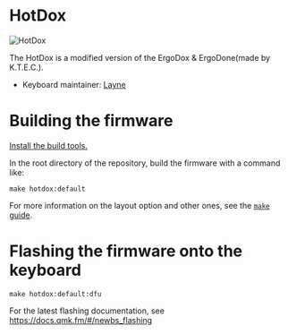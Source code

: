 HotDox
======

![HotDox](https://cdn.shopify.com/s/files/1/1994/3097/products/Sunset_Ergodox.jpg?v=1540495379)

The HotDox is a modified version of the ErgoDox & ErgoDone(made by K.T.E.C.).

- Keyboard maintainer: [Layne](https://github.com/layne001365/qmk_firmware)

# Building the firmware

[Install the build tools.](https://docs.qmk.fm/#/getting_started_build_tools)

In the root directory of the repository, build the firmware with a command like:

    make hotdox:default

For more information on the layout option and other ones, see the [`make` guide](https://docs.qmk.fm/#/getting_started_make_guide).

# Flashing the firmware onto the keyboard #

    make hotdox:default:dfu

For the latest flashing documentation, see <https://docs.qmk.fm/#/newbs_flashing>
